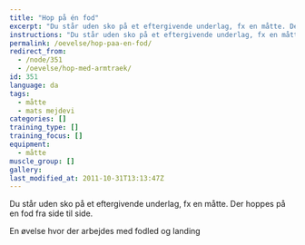 ```yaml
---
title: "Hop på én fod"
excerpt: "Du står uden sko på et eftergivende underlag, fx en måtte. Der hoppes på en fod fra side til side."
instructions: "Du står uden sko på et eftergivende underlag, fx en måtte. Der hoppes på en fod fra side til side."
permalink: /oevelse/hop-paa-en-fod/
redirect_from:
  - /node/351
  - /oevelse/hop-med-armtraek/
id: 351
language: da
tags:
  - måtte
  - mats mejdevi
categories: []
training_type: [] 
training_focus: []
equipment:
  - måtte
muscle_group: []
gallery:
last_modified_at: 2011-10-31T13:13:47Z
---
```


 Du står uden sko på et eftergivende underlag, fx en måtte. Der hoppes på en fod fra side til side.

En øvelse hvor der arbejdes med fodled og landing
